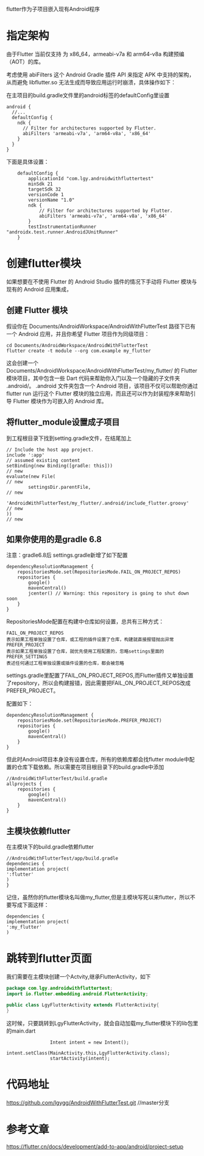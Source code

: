 flutter作为子项目嵌入现有Android程序

# 指定架构

由于Flutter 当前仅支持 为 x86_64，armeabi-v7a 和 arm64-v8a 构建预编（AOT）的库。

考虑使用 abiFilters 这个 Android Gradle 插件 API 来指定 APK 中支持的架构，
从而避免 libflutter.so 无法生成而导致应用运行时崩溃，具体操作如下：

在主项目的build.gradle文件里的android标签的defaultConfig里设置

```
android {
  //...
  defaultConfig {
    ndk {
      // Filter for architectures supported by Flutter.
      abiFilters 'armeabi-v7a', 'arm64-v8a', 'x86_64'
    }
  }
}

```

下面是具体设置：

```
    defaultConfig {
        applicationId "com.lgy.androidwithfluttertest"
        minSdk 21
        targetSdk 32
        versionCode 1
        versionName "1.0"
        ndk {
            // Filter for architectures supported by Flutter.
            abiFilters 'armeabi-v7a', 'arm64-v8a', 'x86_64'
        }
        testInstrumentationRunner "androidx.test.runner.AndroidJUnitRunner"
    }
```

# 创建flutter模块
如果想要在不使用 Flutter 的 Android Studio 插件的情况下手动将 Flutter 模块与现有的 Android 应用集成，

## 创建 Flutter 模块

假设你在 Documents/AndroidWorkspace/AndroidWithFlutterTest 路径下已有一个 Android 应用，并且你希望 Flutter 项目作为同级项目：

```
cd Documents/AndroidWorkspace/AndroidWithFlutterTest
flutter create -t module --org com.example my_flutter
```
这会创建一个 Documents/AndroidWorkspace/AndroidWithFlutterTest/my_flutter/ 的 Flutter 模块项目，其中包含一些 Dart 代码来帮助你入门以及一个隐藏的子文件夹 .android/。 .android 文件夹包含一个 Android 项目，该项目不仅可以帮助你通过 flutter run 运行这个 Flutter 模块的独立应用，而且还可以作为封装程序来帮助引导 Flutter 模块作为可嵌入的 Android 库。

## 将flutter_module设置成子项目
到工程根目录下找到setting.gradle文件，在结尾加上

```
// Include the host app project.
include ':app'                                                          // assumed existing content
setBinding(new Binding([gradle: this]))                                // new
evaluate(new File(                                                     // new
        settingsDir.parentFile,                                              // new
        'AndroidWithFlutterTest/my_flutter/.android/include_flutter.groovy'  // new
))                                                                     // new

```

## 如果你使用的是gradle 6.8

注意：gradle6.8后 settings.gradle新增了如下配置

```
dependencyResolutionManagement {
    repositoriesMode.set(RepositoriesMode.FAIL_ON_PROJECT_REPOS)
    repositories {
        google()
        mavenCentral()
        jcenter() // Warning: this repository is going to shut down soon
    }
}
```

RepositoriesMode配置在构建中仓库如何设置，总共有三种方式：

```
FAIL_ON_PROJECT_REPOS
表示如果工程单独设置了仓库，或工程的插件设置了仓库，构建就直接报错抛出异常
PREFER_PROJECT
表示如果工程单独设置了仓库，就优先使用工程配置的，忽略settings里面的
PREFER_SETTINGS
表述任何通过工程单独设置或插件设置的仓库，都会被忽略
```

settings.gradle里配置了FAIL_ON_PROJECT_REPOS,而Flutter插件又单独设置了repository，所以会构建报错，因此需要把FAIL_ON_PROJECT_REPOS改成PREFER_PROJECT。

配置如下：

```
dependencyResolutionManagement {
    repositoriesMode.set(RepositoriesMode.PREFER_PROJECT)
    repositories {
        google()
        mavenCentral()
    }
}
```

但此时Android项目本身没有设置仓库，所有的依赖库都会找flutter module中配置的仓库下载依赖。所以需要在项目根目录下的build.gradle中添加

```
//AndroidWithFlutterTest/build.gradle
allprojects {
    repositories {
        google()
        mavenCentral()
    }
}
```

## 主模块依赖flutter

在主模块下的build.gradle依赖flutter
```
//AndroidWithFlutterTest/app/build.gradle
dependencies { 
implementation project(
':flutter'
)
}
```

记住，虽然你的flutter模块名叫做my_flutter,但是主模块写死以来flutter，所以不要写成下面这样：

```
dependencies { 
implementation project(
':my_flutter'
)
```

# 跳转到flutter页面

我们需要在主模块创建一个Actvity,继承FlutterActivity，如下

```java
package com.lgy.androidwithfluttertest;
import io.flutter.embedding.android.FlutterActivity;

public class LgyFlutterActivity extends FlutterActivity{
}
```

这时候，只要跳转到LgyFlutterActivity，就会自动加载my_flutter模块下的lib包里的main.dart

```
                Intent intent = new Intent();
                intent.setClass(MainActivity.this,LgyFlutterActivity.class);
                startActivity(intent);
```

# 代码地址
https://github.com/lgygg/AndroidWithFlutterTest.git  //master分支

# 参考文章
https://flutter.cn/docs/development/add-to-app/android/project-setup
